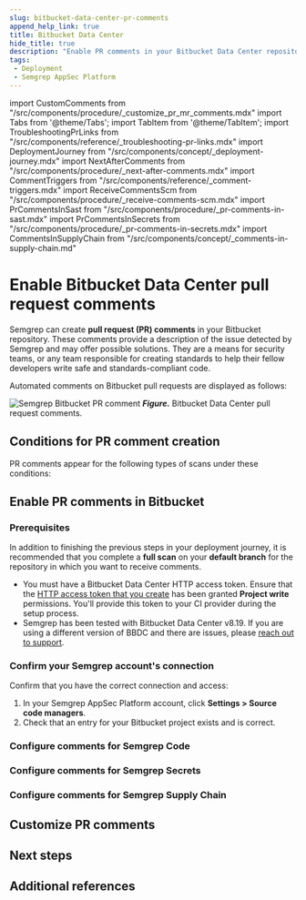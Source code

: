 ```yaml
---
slug: bitbucket-data-center-pr-comments
append_help_link: true
title: Bitbucket Data Center
hide_title: true
description: "Enable PR comments in your Bitbucket Data Center repositories to display Semgrep findings to developers."
tags:
 - Deployment
 - Semgrep AppSec Platform
---
```


<!-- vale off -->

import CustomComments from "/src/components/procedure/_customize_pr_mr_comments.mdx"
import Tabs from '@theme/Tabs';
import TabItem from '@theme/TabItem';
import TroubleshootingPrLinks from "/src/components/reference/_troubleshooting-pr-links.mdx"
import DeploymentJourney from "/src/components/concept/_deployment-journey.mdx"
import NextAfterComments from "/src/components/procedure/_next-after-comments.mdx"
import CommentTriggers from "/src/components/reference/_comment-triggers.mdx"
import ReceiveCommentsScm from "/src/components/procedure/_receive-comments-scm.mdx"
import PrCommentsInSast from "/src/components/procedure/_pr-comments-in-sast.mdx"
import PrCommentsInSecrets from "/src/components/procedure/_pr-comments-in-secrets.mdx"
import CommentsInSupplyChain from "/src/components/concept/_comments-in-supply-chain.md"

<!-- vale on -->

# Enable Bitbucket Data Center pull request comments

<DeploymentJourney />

Semgrep can create **pull request (PR) comments** in your Bitbucket repository. These comments provide a description of the issue detected by Semgrep and may offer possible solutions. They are a means for security teams, or any team responsible for creating standards to help their fellow developers write safe and standards-compliant code.

Automated comments on Bitbucket pull requests are displayed as follows:

![Semgrep Bitbucket PR comment](/img/bbdc-pr-comments.png#md-width)
_**Figure.**_ Bitbucket Data Center pull request comments.

## Conditions for PR comment creation

PR comments appear for the following types of scans under these conditions:

<CommentTriggers />

## Enable PR comments in Bitbucket

### Prerequisites

In addition to finishing the previous steps in your deployment journey, it is recommended that you complete a **full scan** on your **default branch** for the repository in which you want to receive comments.
- You must have a Bitbucket Data Center HTTP access token. Ensure that the [HTTP access token that you create](https://confluence.atlassian.com/bitbucketserver/http-access-tokens-939515499.html) has been granted **Project write** permissions. You'll provide this token to your CI provider during the setup process.
- Semgrep has been tested with Bitbucket Data Center v8.19. If you are using a different version of BBDC and there are issues, please [reach out to support](/docs/support).

### Confirm your Semgrep account's connection

Confirm that you have the correct connection and access:

1. In your Semgrep AppSec Platform account, click **Settings > Source code managers**.
2. Check that an entry for your Bitbucket project exists and is correct.

### Configure comments for Semgrep Code

<PrCommentsInSast name="Bitbucket" comment_type="PR" />

### Configure comments for Semgrep Secrets

<PrCommentsInSecrets name="Bitbucket" comment_type="PR" />

### Configure comments for Semgrep Supply Chain

<CommentsInSupplyChain />

## Customize PR comments

<CustomComments comment_type="PR" link_type="Markdown and plaintext" />

## Next steps

<NextAfterComments />

## Additional references

<TroubleshootingPrLinks />
